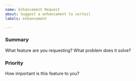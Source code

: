 ```yaml
---
name: Enhancement Request
about: Suggest a enhancement to vorteil
labels: enhancement

---
```


### Summary

What feature are you requesting? What problem does it solve?

### Priority

How important is this feature to you?
